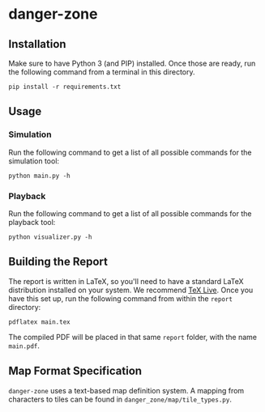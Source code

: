 # danger-zone

## Installation
Make sure to have Python 3 (and PIP) installed. Once those are ready, run the following command from a terminal in this directory.

```commandline
pip install -r requirements.txt
```

## Usage

### Simulation
Run the following command to get a list of all possible commands for the simulation tool:

```commandline
python main.py -h
```

### Playback
Run the following command to get a list of all possible commands for the playback tool:

```commandline
python visualizer.py -h
```

## Building the Report
The report is written in LaTeX, so you'll need to have a standard LaTeX distribution installed on your system. We recommend [TeX Live](https://www.tug.org/texlive/acquire-netinstall.html). Once you have this set up, run the following command from within the `report` directory:

```commandline
pdflatex main.tex
```

The compiled PDF will be placed in that same `report` folder, with the name `main.pdf`.

## Map Format Specification
`danger-zone` uses a text-based map definition system. A mapping from characters to tiles can be found in `danger_zone/map/tile_types.py`.